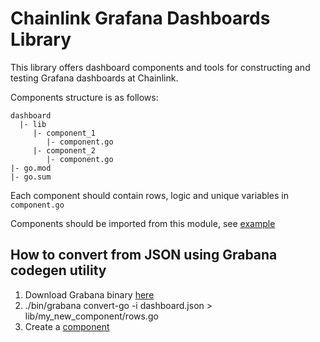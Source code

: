 # Chainlink Grafana Dashboards Library

This library offers dashboard components and tools for constructing and testing Grafana dashboards at Chainlink.

Components structure is as follows:
```
dashboard
  |- lib
     |- component_1
        |- component.go
     |- component_2
        |- component.go
|- go.mod
|- go.sum
```

Each component should contain rows, logic and unique variables in `component.go`

Components should be imported from this module, see [example](../crib/dashboard/cmd/deploy.go)

## How to convert from JSON using Grabana codegen utility
1. Download Grabana binary [here](https://github.com/K-Phoen/grabana/releases)
2. ./bin/grabana convert-go -i dashboard.json > lib/my_new_component/rows.go
3. Create a [component](k8s-pods/component.go)